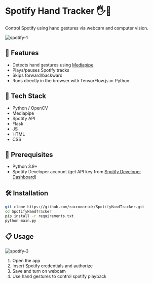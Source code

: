 # Spotify Hand Tracker 🖐️🎵

Control Spotify using hand gestures via webcam and computer vision.

![spotify-1](https://github.com/user-attachments/assets/21161eaa-aeae-4f06-877a-423eecab74e2)


## 🚀 Features
- Detects hand gestures using [Mediapipe](https://google.github.io/mediapipe/)
- Plays/pauses Spotify tracks
- Skips forward/backward
- Runs directly in the browser with TensorFlow.js or Python

## 🔧 Tech Stack
- Python / OpenCV
- Mediapipe
- Spotify API
- Flask
- JS
- HTML
- CSS

## 📎 Prerequisites
- Python 3.9+
- Spotify Developer account (get API key from [Spotify Developer Dashboard](https://developer.spotify.com/dashboard))

## 🛠️ Installation

```bash
git clone https://github.com/raccoonrick/SpotifyHandTracker.git
cd SpotifyHandTracker
pip install -r requirements.txt
python main.py
```

## 📋 Usage
![spotify-3](https://github.com/user-attachments/assets/37258a8f-15a0-46ff-a860-f3c1d4cc566e)

1. Open the app
2. Insert Spotify credentials and authorize
3. Save and turn on webcam
4. Use hand gestures to control spotify playback
